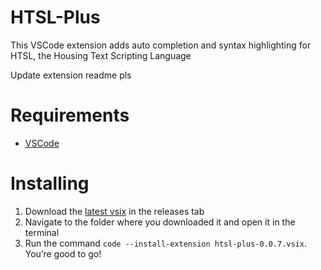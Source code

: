 # HTSL-Plus

This VSCode extension adds auto completion and syntax highlighting for HTSL, the Housing Text Scripting Language

Update extension readme pls

# Requirements
* [VSCode](https://code.visualstudio.com/download)

# Installing
1. Download the [latest vsix](https://github.com/BusterBrown1218/htsl-plus/releases/latest) in the releases tab
2. Navigate to the folder where you downloaded it and open it in the terminal
3. Run the command `code --install-extension htsl-plus-0.0.7.vsix`. You’re good to go!
